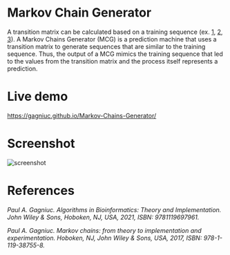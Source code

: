 # Markov Chain Generator
A transition matrix can be calculated based on a training sequence (ex. <a href='https://github.com/Gagniuc/Discrete-Probability-Detector'>1</a>, <a href='https://github.com/Gagniuc/Discrete-Probability-Detector-JS'>2</a>, <a href='https://github.com/Gagniuc/Discrete-Probability-Detector-in-VB6'>3</a>). A Markov Chains Generator (MCG) is a prediction machine that uses a transition matrix to generate sequences that are similar to the training sequence. Thus, the output of a MCG mimics the training sequence that led to the values from the transition matrix and the process itself represents a prediction.

# Live demo
https://gagniuc.github.io/Markov-Chains-Generator/

# Screenshot
![screenshot](https://github.com/Gagniuc/Markov-Chains-Generator/blob/main/Markov%20Chains%20Generator.png)

# References

<i>Paul A. Gagniuc. Algorithms in Bioinformatics: Theory and Implementation. John Wiley & Sons, Hoboken, NJ, USA, 2021, ISBN: 9781119697961.</i>

<i>Paul A. Gagniuc. Markov chains: from theory to implementation and experimentation. Hoboken, NJ,  John Wiley & Sons, USA, 2017, ISBN: 978-1-119-38755-8.</i>

